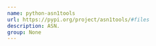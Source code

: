 ```yaml
---
name: python-asn1tools
url: https://pypi.org/project/asn1tools/#files
description: ASN.
group: None
---
```

